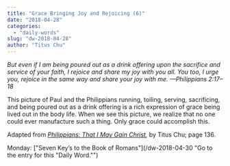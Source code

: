 ```yaml
---
title: "Grace Bringing Joy and Rejoicing (6)"
date: "2018-04-28"
categories: 
  - "daily-words"
slug: "dw-2018-04-28"
author: "Titus Chu"
---
```


_But even if I am being poured out as a drink offering upon the sacrifice and service of your faith, I rejoice and share my joy with you all. You too, I urge you, rejoice in the same way and share your joy with me._ _—Philippians 2:17–18_

This picture of Paul and the Philippians running, toiling, serving, sacrificing, and being poured out as a drink offering is a rich expression of grace being lived out in the body life. When we see this picture, we realize that no one could ever manufacture such a thing. Only grace could accomplish this.

Adapted from _[Philippians: That I May Gain Christ](/book-philippians/ "Go to the listing for this book."),_ by Titus Chu; page 136.

Monday: ["Seven Key’s to the Book of Romans"](/dw-2018-04-30 "Go to the entry for this "Daily Word."")
